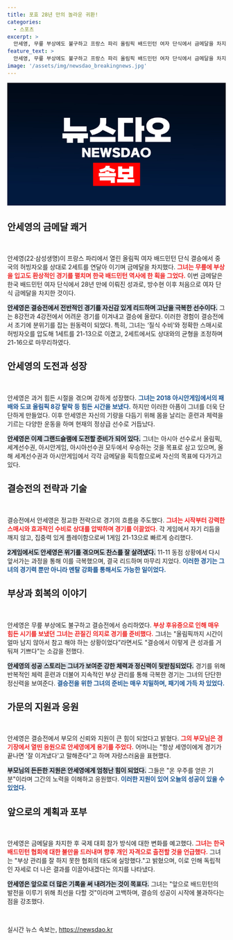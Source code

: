 ```yaml
---
title: 포효 28년 만의 놀라운 귀환!
categories:
  - 스포츠
excerpt: >
  안세영, 무릎 부상에도 불구하고 프랑스 파리 올림픽 배드민턴 여자 단식에서 금메달을 차지하며 28년 만의 쾌거를 이뤘다! 결승에서 중국의 허빙자오를 완파한 안세영은 그랜드슬램 달성을 향한 마지막 퍼즐을 맞추며 한국 배드민턴의 전설로 우뚝 섰다.
feature_text: >
  안세영, 무릎 부상에도 불구하고 프랑스 파리 올림픽 배드민턴 여자 단식에서 금메달을 차지하며 28년 만의 쾌거를 이뤘다! 결승에서 중국의 허빙자오를 완파한 안세영은 그랜드슬램 달성을 향한 마지막 퍼즐을 맞추며 한국 배드민턴의 전설로 우뚝 섰다.
image: '/assets/img/newsdao_breakingnews.jpg'
---
```


<p><img src="/assets/img/newsdao_breakingnews.jpg" alt="flaretime 속보" /></p>

<h2 data-ke-size="size26">안세영의 금메달 쾌거</h2>

<p data-ke-size="size16">&nbsp;</p>

<p>안세영(22·삼성생명)이 프랑스 파리에서 열린 올림픽 여자 배드민턴 단식 결승에서 중국의 허빙자오를 상대로 2세트를 연달아 이기며 금메달을 차지했다. <b><span style="color: #ee2323;">그녀는 무릎에 부상을 입고도 환상적인 경기를 펼치며 한국 배드민턴 역사에 한 획을 그었다.</span></b> 이번 금메달은 한국 배드민턴 여자 단식에서 28년 만에 이뤄진 성과로, 방수현 이후 처음으로 여자 단식 금메달을 차지한 것이다.</p>

<p><b><span style="background-color: #21538527;">안세영은 결승전에서 전반적인 경기를 자신감 있게 리드하며 고난을 극복한 선수이다.</span></b> 그는 8강전과 4강전에서 어려운 경기를 이겨내고 결승에 올랐다. 이러한 경험이 결승전에서 조기에 분위기를 잡는 원동력이 되었다. 특히, 그녀는 ‘질식 수비’와 정확한 스매시로 허빙자오를 압도해 1세트를 21-13으로 이겼고, 2세트에서도 상대와의 균형을 조정하며 21-16으로 마무리하였다.</p>

<h2 data-ke-size="size26">안세영의 도전과 성장</h2>

<p data-ke-size="size16">&nbsp;</p>

<p>안세영은 과거 힘든 시절을 겪으며 강하게 성장했다. <b><span style="color: #1a5490;">그녀는 2018 아시안게임에서의 패배와 도쿄 올림픽 8강 탈락 등 힘든 시간을 보냈다.</span></b> 하지만 이러한 아픔이 그녀를 더욱 단단하게 만들었다. 이후 안세영은 자신의 기량을 다듬기 위해 몸을 날리는 훈련과 체력을 기르는 다양한 운동을 하며 현재의 정상급 선수로 거듭났다.</p>

<p><b><span style="background-color: #21538527;">안세영은 이제 그랜드슬램에 도전할 준비가 되어 있다.</span></b> 그녀는 아시아 선수로서 올림픽, 세계선수권, 아시안게임, 아시아선수권 모두에서 우승하는 것을 목표로 삼고 있으며, 올해 세계선수권과 아시안게임에서 각각 금메달을 획득함으로써 자신의 목표에 다가가고 있다.</p>

<h2 data-ke-size="size26">결승전의 전략과 기술</h2>

<p data-ke-size="size16">&nbsp;</p>

<p>결승전에서 안세영은 정교한 전략으로 경기의 흐름을 주도했다. <b><span style="color: #ee2323;">그녀는 시작부터 강력한 스매시와 효과적인 수비로 상대를 압박하며 경기를 이끌었다.</span></b> 각 게임에서 자기 리듬을 깨지 않고, 집중력 있게 플레이함으로써 1게임 21-13으로 빠르게 승리했다.</p>

<p><b><span style="background-color: #21538527;">2게임에서도 안세영은 위기를 겪으며도 찬스를 잘 살려냈다.</span></b> 11-11 동점 상황에서 다시 앞서가는 과정을 통해 이를 극복했으며, 결국 리드하며 마무리 지었다. <b><span style="color: #1a5490;">이러한 경기는 그녀의 경기력 뿐만 아니라 멘탈 강화를 통해서도 가능한 일이었다.</span></b></p>

<h2 data-ke-size="size26">부상과 회복의 이야기</h2>

<p data-ke-size="size16">&nbsp;</p>

<p>안세영은 무릎 부상에도 불구하고 결승전에서 승리하였다. <b><span style="color: #ee2323;">부상 후유증으로 인해 매우 힘든 시기를 보냈던 그녀는 끈질긴 의지로 경기를 준비했다.</span></b> 그녀는 "올림픽까지 시간이 얼마 남지 않아서 참고 해야 하는 상황이었다”라면서도 "결승에서 이렇게 큰 성과를 거둬져 기쁘다"는 소감을 전했다.</p>

<p><b><span style="background-color: #21538527;">안세영의 성공 스토리는 그녀가 보여준 강한 체력과 정신력이 뒷받침되었다.</span></b> 경기를 위해 반복적인 체력 훈련과 더불어 지속적인 부상 관리를 통해 극복한 경기는 그녀의 단단한 정신력을 보여준다. <b><span style="color: #1a5490;">결승전을 위한 그녀의 준비는 매우 치밀하며, 패기에 가득 차 있었다.</span></b></p>

<h2 data-ke-size="size26">가문의 지원과 응원</h2>

<p data-ke-size="size16">&nbsp;</p>

<p>안세영은 결승전에서 부모의 신뢰와 지원이 큰 힘이 되었다고 밝혔다. <b><span style="color: #ee2323;">그의 부모님은 경기장에서 열띤 응원으로 안세영에게 용기를 주었다.</span></b> 어머니는 "항상 세영이에게 경기가 끝나면 '잘 이겨냈다'고 말해준다"고 하며 자랑스러움을 표현했다.</p>

<p><b><span style="background-color: #21538527;">부모님의 든든한 지원은 안세영에게 엄청난 힘이 되었다.</span></b> 그들은 "온 우주를 얻은 기분"이라며 그간의 노력을 이해하고 응원했다. <b><span style="color: #1a5490;">이러한 지원이 있어 오늘의 성공이 있을 수 있었다.</span></b></p>

<h2 data-ke-size="size26">앞으로의 계획과 포부</h2>

<p data-ke-size="size16">&nbsp;</p>

<p>안세영은 금메달을 차지한 후 국제 대회 참가 방식에 대한 변화를 예고했다. <b><span style="color: #ee2323;">그녀는 한국 배드민턴 협회에 대한 불만을 드러내며 향후 개인 자격으로 출전할 것을 언급했다.</span></b> 그녀는 "부상 관리를 잘 하지 못한 협회의 태도에 실망했다."고 밝혔으며, 이로 인해 독립적인 자세로 더 나은 결과를 이끌어내겠다는 의지를 나타냈다.</p>

<p><b><span style="background-color: #21538527;">안세영은 앞으로 더 많은 기록을 써 내려가는 것이 목표다.</span></b> 그녀는 "앞으로 배드민턴의 발전을 이루기 위해 최선을 다할 것"이라며 고백하며, 결승의 성공이 시작에 불과하다는 점을 강조했다.</p>

<p data-ke-size="size16">&nbsp;</p>
실시간 뉴스 속보는, <a href="https://newsdao.kr" rel="dofollow">https://newsdao.kr</a>


